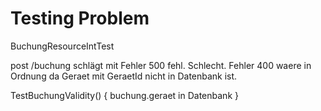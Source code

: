 Testing Problem
===============

BuchungResourceIntTest

post /buchung
schlägt mit Fehler 500 fehl. Schlecht.
Fehler 400 waere in Ordnung da Geraet mit GeraetId nicht in Datenbank ist.

TestBuchungValidity() {
	buchung.geraet in Datenbank
}